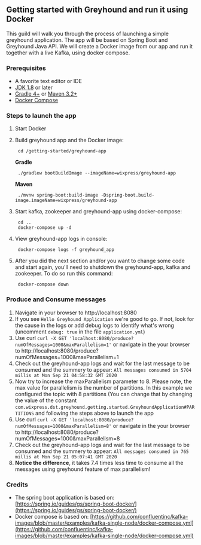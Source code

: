 
## Getting started with Greyhound and run it using Docker
This guild will walk you through the process of launching a simple greyhound application.
The app will be based on Spring Boot and Greyhound Java API.
We will create a Docker image from our app and run it together with a live Kafka, using docker compose.

### Prerequisites
  - A favorite text editor or IDE
 - [JDK 1.8](http://www.oracle.com/technetwork/java/javase/downloads/index.html) or later
 - [Gradle 4+](http://www.gradle.org/downloads) or [Maven 3.2+](https://maven.apache.org/download.cgi)
 - [Docker Compose](https://docs.docker.com/compose/install/)

### Steps to launch the app
1. Start Docker
2. Build greyhound app and the Docker image:

		cd /getting-started/greyhound-app

	  **Gradle**

	    ./gradlew bootBuildImage --imageName=wixpress/greyhound-app

	  **Maven**

	    ./mvnw spring-boot:build-image -Dspring-boot.build-image.imageName=wixpress/greyhound-app

3. Start kafka, zookeeper and greyhound-app using docker-compose:

		cd ..
		docker-compose up -d

4. View greyhound-app logs in console:

		docker-compose logs -f greyhound_app

5. After you did the next section and/or you want to change some code and start again, you'll need to shutdown the greyhound-app, kafka and zookeeper. To do so run this command:

		docker-compose down

### Produce and Consume messages

1. Navigate in your browser to http://localhost:8080
2. If you see `Hello Greyhound Application` we're good to go. If not, look for the cause in the logs or add debug logs to identify what's wrong (uncomment `debug: true` in the file `application.yml`)
3. Use curl
`curl -X GET 'localhost:8080/produce?numOfMessages=1000&maxParallelism=1'`
or navigate in the your browser to
http://localhost:8080/produce?numOfMessages=1000&maxParallelism=1
4. Check out the greyhound-app logs and wait for the last message to be consumed and the summery to appear:
`All messages consumed in 5704 millis at Mon Sep 21 04:58:32 GMT 2020`
5. Now try to increase the maxParallelism parameter to 8. Please note, the max value for parallelism is the number of partitions. In this example we configured the topic with 8 partitions (You can change that by changing the value of the constant `com.wixpress.dst.greyhound.getting.started.GreyhoundApplication#PARTITIONS` and following the steps above to launch the app
6. Use curl
`curl -X GET 'localhost:8080/produce?numOfMessages=1000&maxParallelism=8'`
or navigate in the your browser to
http://localhost:8080/produce?numOfMessages=1000&maxParallelism=8
7. Check out the greyhound-app logs and wait for the last message to be consumed and the summery to appear:
`All messages consumed in 765 millis at Mon Sep 21 05:07:41 GMT 2020`
8. **Notice the difference**, it takes 7.4 times less time to consume all the messages using greyhound feature of max parallelism!

### Credits
- The spring boot application is based on: [https://spring.io/guides/gs/spring-boot-docker/](https://spring.io/guides/gs/spring-boot-docker/)
- Docker compose is based on: [https://github.com/confluentinc/kafka-images/blob/master/examples/kafka-single-node/docker-compose.yml](https://github.com/confluentinc/kafka-images/blob/master/examples/kafka-single-node/docker-compose.yml)
